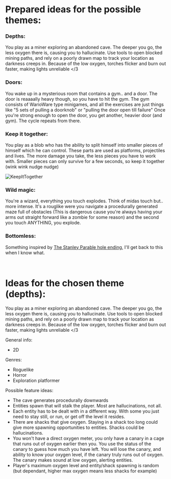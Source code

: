 # Prepared ideas for the possible themes:

### Depths:
You play as a miner exploring an abandoned cave. The deeper you go, the less oxygen there is, causing you to hallucinate.
Use tools to open blocked mining paths, and rely on a poorly drawn map to track your location as darkness creeps in.
Because of the low oxygen, torches flicker and burn out faster, making lights unreliable </3

### Doors:
You wake up in a mysterious room that contains a gym.. and a door. The door is reaaaally heavy though, so you have to hit the gym.
The gym consists of WarioWare type minigames, and all the exercises are just things like "5 sets of pulling a doorknob" or "pulling the door open till failure"
Once you're strong enough to open the door, you get another, heavier door (and gym). The cycle repeats from there.

### Keep it together:
You play as a blob who has the ability to split himself into smaller pieces of himself which he can control.
These parts are used as platforms, projectiles and lives. The more damage you take, the less pieces you have to work with.
Smaller pieces can only survive for a few seconds, so keep it together (wink wink nudge nudge)


![KeepItTogether](https://github.com/user-attachments/assets/2207bc76-c083-4560-b4d9-93eb80d00f00)


### Wild magic:
You're a wizard, everything you touch explodes. Think of midas touch but.. more intense.
It's a rouglike were you navigate a procedurally generated maze full of obstacles (This is dangerous cause you're always having your arms out straight forward like a zombie for some reason) and the second you touch ANYTHING, you explode. 

### Bottomless:
Something inspired by [The Stanley Parable hole ending](https://www.youtube.com/watch?v=iF-a52LowrI), I'll get back to this when I know what.

<br>

# Ideas for the chosen theme (depths):

You play as a miner exploring an abandoned cave. The deeper you go, the less oxygen there is, causing you to hallucinate.
Use tools to open blocked mining paths, and rely on a poorly drawn map to track your location as darkness creeps in.
Because of the low oxygen, torches flicker and burn out faster, making lights unreliable </3

General info: 
- 2D

Genres: 
- Roguelike
- Horror
- Exploration platformer

Possible feature ideas:
- The cave generates procedurally downwards
- Entities spawn that will stalk the player. Most are hallucinations, not all.
- Each entity has to be dealt with in a different way. With some you just need to stay still, or run, or get off the level it resides.
- There are shacks that give oxygen. Staying in a shack too long could give more spawning opportunities to entities. Shacks could be hallucinations.
- You won't have a direct oxygen meter, you only have a canary in a cage that runs out of oxygen earlier then you. You use the status of the canary to guess how much you have left. You will lose the canary, and ability to know your oxygen level, if the canary truly runs out of oxygen. The canary makes sound at low oxygen, alerting entities.
- Player's maximum oxygen level and entity/shack spawning is random (but dependant, higher max oxygen means less shacks for example)
